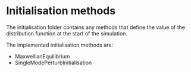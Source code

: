 # Initialisation methods

The initialisation folder contains any methods that define the value of the distribution function at the start of the simulation.

The implemented initialisation methods are: 
- MaxwellianEquilibrium
- SingleModePerturbInitialisation
